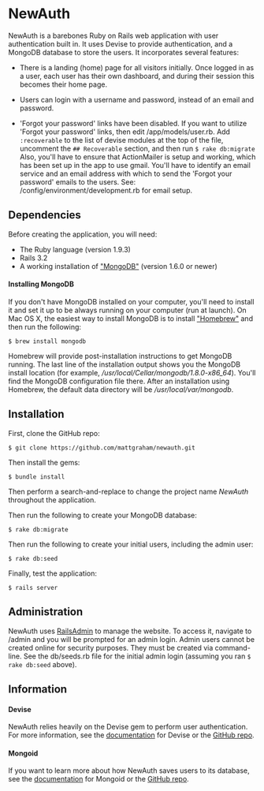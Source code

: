 # NewAuth

NewAuth is a barebones Ruby on Rails web application with user authentication built in.  It uses Devise to provide authentication, and a MongoDB database to store the users.  It incorporates several features:

* There is a landing (home) page for all visitors initially.  Once logged in as a user, each user has their own dashboard, and during their session this becomes their home page.  

* Users can login with a username and password, instead of an email and password.

* 'Forgot your password' links have been disabled.  If you want to utilize 'Forgot your password' links, then edit /app/models/user.rb.  Add ```:recoverable``` to the list of devise modules at the top of the file, uncomment the ```## Recoverable``` section, and then run ```$ rake db:migrate```  Also, you'll have to ensure that ActionMailer is setup and working, which has been set up in the app to use gmail. You'll have to identify an email service and an email address with which to send the 'Forgot your password' emails to the users.  See:  /config/environment/development.rb for email setup.


## Dependencies

Before creating the application, you will need:

* The Ruby language (version 1.9.3)
* Rails 3.2
* A working installation of ["MongoDB"](http://www.mongodb.org) (version 1.6.0 or newer)

#### Installing MongoDB

If you don't have MongoDB installed on your computer, you'll need to install it and set it up to be always running on your computer (run at launch). On Mac OS X, the easiest way to install MongoDB is to install ["Homebrew"](http://mxcl.github.com/homebrew) and then run the following:

```
$ brew install mongodb
```

Homebrew will provide post-installation instructions to get MongoDB running. The last line of the installation output shows you the MongoDB install location (for example, */usr/local/Cellar/mongodb/1.8.0-x86_64*). You'll find the MongoDB configuration file there. After an installation using Homebrew, the default data directory will be */usr/local/var/mongodb*.


## Installation

First, clone the GitHub repo:

```
$ git clone https://github.com/mattgraham/newauth.git
```

Then install the gems:

```
$ bundle install
```

Then perform a search-and-replace to change the project name _NewAuth_ throughout the application. 

Then run the following to create your MongoDB database:

```
$ rake db:migrate
```

Then run the following to create your initial users, including the admin user:

```
$ rake db:seed
```

Finally, test the application:

```
$ rails server
```

## Administration

NewAuth uses [RailsAdmin](https://github.com/sferik/rails_admin) to manage the website.  To access it, navigate to /admin and you will be prompted for an admin login.  Admin users cannot be created online for security purposes.  They must be created via command-line.  See the db/seeds.rb file for the initial admin login (assuming you ran ```$ rake db:seed``` above).


## Information

#### Devise

NewAuth relies heavily on the Devise gem to perform user authentication.  For more information, see the [documentation](http://devise.plataformatec.com.br/) for Devise or the [GitHub repo](https://github.com/plataformatec/devise).

#### Mongoid

If you want to learn more about how NewAuth saves users to its database, see the [documentation](http://mongoid.org/en/mongoid/index.html) for Mongoid or the [GitHub repo](https://github.com/mongoid/mongoid).



